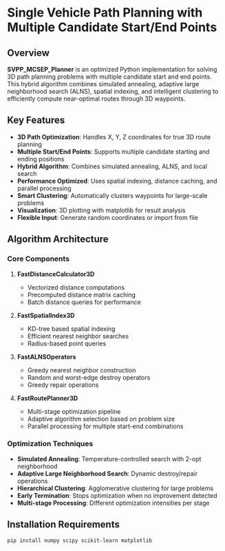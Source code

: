 # Single Vehicle Path Planning with Multiple Candidate Start/End Points

## Overview

**SVPP_MCSEP_Planner** is an optimized Python implementation for solving 3D path planning problems with multiple candidate start and end points. This hybrid algorithm combines simulated annealing, adaptive large neighborhood search (ALNS), spatial indexing, and intelligent clustering to efficiently compute near-optimal routes through 3D waypoints.

## Key Features

- **3D Path Optimization**: Handles X, Y, Z coordinates for true 3D route planning
- **Multiple Start/End Points**: Supports multiple candidate starting and ending positions
- **Hybrid Algorithm**: Combines simulated annealing, ALNS, and local search
- **Performance Optimized**: Uses spatial indexing, distance caching, and parallel processing
- **Smart Clustering**: Automatically clusters waypoints for large-scale problems
- **Visualization**: 3D plotting with matplotlib for result analysis
- **Flexible Input**: Generate random coordinates or import from file

## Algorithm Architecture

### Core Components

1. **FastDistanceCalculator3D**
   - Vectorized distance computations
   - Precomputed distance matrix caching
   - Batch distance queries for performance

2. **FastSpatialIndex3D**
   - KD-tree based spatial indexing
   - Efficient nearest neighbor searches
   - Radius-based point queries

3. **FastALNSOperators**
   - Greedy nearest neighbor construction
   - Random and worst-edge destroy operators
   - Greedy repair operations

4. **FastRoutePlanner3D**
   - Multi-stage optimization pipeline
   - Adaptive algorithm selection based on problem size
   - Parallel processing for multiple start-end combinations

### Optimization Techniques

- **Simulated Annealing**: Temperature-controlled search with 2-opt neighborhood
- **Adaptive Large Neighborhood Search**: Dynamic destroy/repair operations
- **Hierarchical Clustering**: Agglomerative clustering for large problems
- **Early Termination**: Stops optimization when no improvement detected
- **Multi-stage Processing**: Different optimization intensities per stage

## Installation Requirements

```bash
pip install numpy scipy scikit-learn matplotlib
